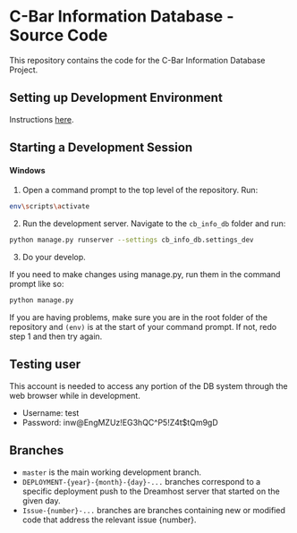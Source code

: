 # C-Bar Information Database - Source Code
This repository contains the code for the C-Bar Information Database Project.

## Setting up Development Environment
Instructions [here](SETUP.md).

## Starting a Development Session
#### Windows

1) Open a command prompt to the top level of the repository. Run:
```bash
env\scripts\activate
```

2) Run the development server. Navigate to the `cb_info_db` folder and run:
```bash
python manage.py runserver --settings cb_info_db.settings_dev
```

3) Do your develop.

If you need to make changes using manage.py, run them in the command prompt like so:
```bash
python manage.py
```
If you are having problems, make sure you are in the root folder of the repository and `(env)` is at the start of your command prompt. If not, redo step 1 and then try again.

## Testing user

This account is needed to access any portion of the DB system through the web browser while in development.

* Username: test
* Password: inw@EngMZUz!EG3hQC^P5!Z4t$tQm9gD

## Branches

* `master` is the main working development branch.
* `DEPLOYMENT-{year}-{month}-{day}-...` branches correspond to a specific deployment push to the Dreamhost server that started on the given day.
* `Issue-{number}-...` branches are branches containing new or modified code that address the relevant issue {number}.
